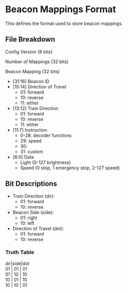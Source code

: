 # Beacon Mappings Format
This defines the format used to store beacon mappings.

## File Breakdown
Config Version (8 bits)

Number of Mappings (32 bits)

Beacon Mapping (32 bits)
- [31:16] Beacon ID
- [15:14] Direction of Travel
  - 01: forward
  - 10: reverse
  - 11: either
- [13:12] Train Direction
  - 01: forward
  - 10: reverse
  - 11: either
- [11:7] Instruction
  - 0-28: decoder functions
  - 29: speed
  - 30:
  - 31: custom
- [6:0] Data
  - Light (0-127 brightness)
  - Speed (0 stop, 1 emergency stop, 2-127 speed)

## Bit Descriptions
- Train Direction (dir):
  - 01: forward
  - 10: reverse
- Beacon Side (side):
  - 01: right
  - 10: left
- Direction of Travel (dot):
  - 01: forward
  - 10: reverse

### Truth Table
   dir|side|dot  
   01 | 01 | 01  
   01 | 10 | 10  
   10 | 01 | 10  
   10 | 10 | 01  
